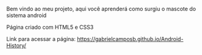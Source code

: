 Bem vindo ao meu projeto, aqui você aprenderá como surgiu o mascote do sistema android

Página criado com HTML5 e CSS3

Link para acessar a página: https://gabrielcamposb.github.io/Android-History/
